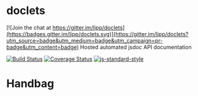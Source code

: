# doclets

[![Join the chat at https://gitter.im/lipp/doclets](https://badges.gitter.im/lipp/doclets.svg)](https://gitter.im/lipp/doclets?utm_source=badge&utm_medium=badge&utm_campaign=pr-badge&utm_content=badge)
Hosted automated jsdoc API documentation

[![Build Status](https://travis-ci.org/lipp/doclets.svg)](https://travis-ci.org/lipp/doclets) [![Coverage Status](https://coveralls.io/repos/lipp/doclets/badge.svg?branch=master&service=github)](https://coveralls.io/github/lipp/doclets?branch=master) [![js-standard-style](https://img.shields.io/badge/code%20style-standard-brightgreen.svg)](http://standardjs.com/)

# Handbag
